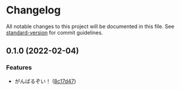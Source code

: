# Changelog

All notable changes to this project will be documented in this file. See [standard-version](https://github.com/conventional-changelog/standard-version) for commit guidelines.

## 0.1.0 (2022-02-04)


### Features

* がんばるぞい！ ([8c17d47](https://github.com/p-chan/itsumono/commit/8c17d470469a3c209c14b38fe1dec461c17630fe))
